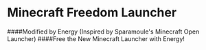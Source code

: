 Minecraft Freedom Launcher
=================
####Modified by Energy (Inspired by Sparamoule's Minecraft Open Launcher)
####Free the New Minecraft Launcher with Energy!
